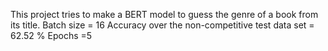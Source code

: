 This project tries to make a BERT model to guess the genre of a book from its title.
Batch size = 16
Accuracy over the non-competitive test data set = 62.52 %
Epochs =5
